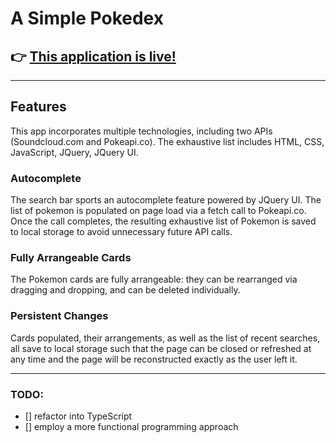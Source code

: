 # A Simple Pokedex

## 👉 [This application is live!](https://jonathan-warkentine.github.io/Pokedex/)

---
## Features
This app incorporates multiple technologies, including two APIs (Soundcloud.com and Pokeapi.co). The exhaustive list includes HTML, CSS, JavaScript, JQuery, JQuery UI.

### Autocomplete
The search bar sports an autocomplete feature powered by JQuery UI. The list of pokemon is populated on page load via a fetch call to Pokeapi.co. Once the call completes, the resulting exhaustive list of Pokemon is saved to local storage to avoid unnecessary future API calls.

### Fully Arrangeable Cards
The Pokemon cards are fully arrangeable: they can be rearranged via dragging and dropping, and can be deleted individually.

### Persistent Changes
Cards populated, their arrangements, as well as the list of recent searches, all save to local storage such that the page can be closed or refreshed at any time and the page will be reconstructed exactly as the user left it.

---
### TODO:
- [] refactor into TypeScript
- [] employ a more functional programming approach